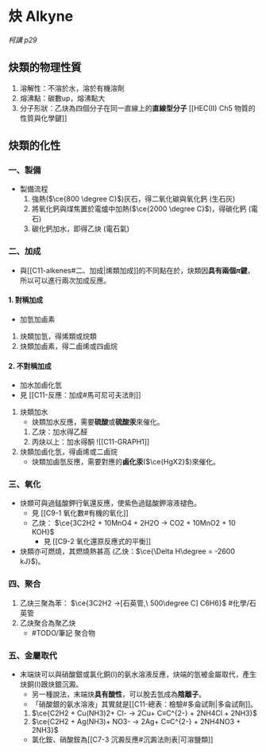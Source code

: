 # 炔 Alkyne
*柯講 p29*
## 炔類的物理性質
1. 溶解性：不溶於水，溶於有機溶劑
2. 熔沸點：碳數up，熔沸點大
3. 分子形狀：乙炔為四個分子在同一直線上的**直線型分子** [[HEC(II) Ch5 物質的性質與化學鍵]]

## 炔類的化性
### 一、製備
- 製備流程
	1. 強熱($\ce{800 \degree C}$)灰石，得二氧化碳與氧化鈣 (生石灰)
	2. 將氧化鈣與煤焦置於電爐中加熱($\ce{2000 \degree C}$)，得碳化鈣 (電石)
	3. 碳化鈣加水，即得乙炔 (電石氣)
### 二、加成
- 與[[C11-alkenes#二、加成|烯類加成]]的不同點在於，炔類因**具有兩個$\pi$鍵**，所以可以進行兩次加成反應。
#### 1. 對稱加成
- 加氫加鹵素
1. 炔類加氫，得烯類或烷類
2. 炔類加鹵素，得二鹵烯或四鹵烷
#### 2. 不對稱加成
- 加水加鹵化氫
- 見 [[C11-反應：加成#馬可尼可夫法則]]
1. 炔類加水
	- 炔類加水反應，需要**硫酸**或**硫酸汞**來催化。
	1. 乙炔：加水得乙醛
	2. 丙炔以上：加水得酮 ![[C11-GRAPH1]]
2. 炔類加鹵化氫，得鹵烯或二鹵烷
	- 炔類加鹵氫反應，需要對應的**鹵化汞**($\ce{HgX2}$)來催化。
### 三、氧化
- 炔類可與過錳酸鉀行氧還反應，使紫色過錳酸鉀溶液褪色。
	- 見 [[C9-1 氧化數#有機的氧化]]
	- 乙炔： $\ce{3C2H2 + 10MnO4 + 2H2O -> CO2 + 10MnO2 + 10 KOH}$	
		- 見 [[C9-2 氧化還原反應式的平衡]]
- 炔類亦可燃燒，其燃燒熱甚高 (乙炔：$\ce{\Delta H\degree = -2600 kJ}$)。
### 四、聚合
1. 乙炔三聚為苯： $\ce{3C2H2 ->[石英管,\ 500\degree C] C6H6}$ #化學/石英管
2. 乙炔聚合為聚乙炔
	- #TODO/筆記 聚合物
### 五、金屬取代
- 末端炔可以與硝酸銀或氯化銅(I)的氨水溶液反應，炔端的氫被金屬取代，產生炔銅(I)跟炔銀沉澱。
	- 另一種說法，末端炔**具有酸性**，可以脫去氫成為**陰離子**。
	- 「硝酸銀的氨水溶液」其實就是[[C11-總表：檢驗#多侖試劑|多侖試劑]]。
	1. $\ce{C2H2 + Cu(NH3)2+ Cl- -> 2Cu+ C≡C^{2-} + 2NH4Cl + 2NH3}$
	2. $\ce{C2H2 + Ag(NH3)+ NO3- -> 2Ag+ C≡C^{2-} + 2NH4NO3 + 2NH3}$
	- 氯化銨、硝酸銨為[[C7-3 沉澱反應#沉澱法則表|可溶鹽類]]